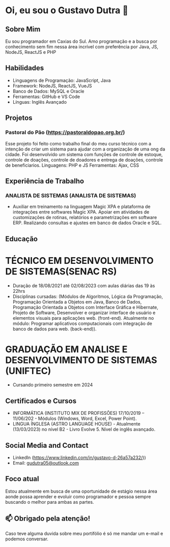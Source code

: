 # Oi, eu sou o Gustavo Dutra 👋

## Sobre Mim
Eu sou programador em Caxias do Sul. Amo programação e a busca por conhecimento sem fim nessa área incrível com preferência por Java, JS, NodeJS, ReactJS e PHP

## Habilidades
- Linguagens de Programação: JavaScript, Java
- Framework: NodeJS, ReactJS, VueJS
- Banco de Dados: MySQL e Oracle
- Ferramentas: GitHub e VS Code
- Línguas: Inglês Avançado

## Projetos
### Pastoral do Pão (https://pastoraldopao.org.br/)
Esse projeto foi feito como trabalho final do meu curso técnico com a intenção de criar um sistema para ajudar com a organização de uma ong da cidade.
Foi desenvolvido um sistema com funções de controle de estoque, controle de doações, controle de doadores e entrega de doações, controle de beneficiarios.
Linguagens: PHP e JS
Ferramentas: Ajax, CSS

## Experiência de Trabalho
### ANALISTA DE SISTEMAS (ANALISTA DE SISTEMAS)
- Auxiliar em treinamento na linguagem Magic XPA e plataforma de integrações entre softwares Magic XPA. Apoiar em atividades de customizações de rotinas, relatórios e parametrizações em software ERP. Realizando consultas e ajustes em banco de dados Oracle e SQL.

## Educação
# TÉCNICO EM DESENVOLVIMENTO DE SISTEMAS(SENAC RS) 
- Duração de 18/08/2021 até 02/08/2023 com aulas diárias das 19 às 22hrs
- Disciplinas cursadas:
(Módulos de Algoritmos, Lógica da Programação, Programação Orientada a Objetos em Java, Banco de Dados, Programação Orientada a Objetos com Interface Gráfica e Hibernate, Projeto de Software, Desenvolver e organizar interface de usuário e elementos visuais para aplicações web. (front-end). Atualmente no módulo:  Programar aplicativos computacionais com integração de banco de dados para web. (back-end)).
# GRADUAÇÃO EM ANALISE E DESENVOLVIMENTO DE SISTEMAS (UNIFTEC)
- Cursando primeiro semestre em 2024

## Certificados e Cursos
- INFORMÁTICA (INSTITUTO MIX DE PROFISSÕES) 17/10/2019 – 11/06/202 - Módulos (Windows, Word, Excel, Power Point).
- LINGUA ÍNGLESA (ASTRO LANGUAGE HOUSE) - Atualmente (13/03/2023) no nível B2 - Livro Evolve 5. Nível de inglês avançado.



## Social Media and Contact
- LinkedIn (https://www.linkedin.com/in/gustavo-d-26a57a232/))
- Email: gudutra05@outlook.com

## Foco atual
Estou atualmente em busca de uma oportunidade de estágio nessa área aonde possa aprender e evoluir como programador e pessoa sempre buscando o melhor para ambas as partes.

## 📫 Obrigado pela atenção!
Caso teve alguma duvida sobre meu portifólio é só me mandar um e-mail e podemos conversar.


